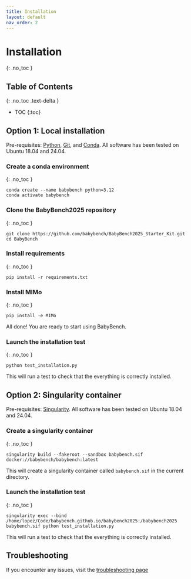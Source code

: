 ```yaml
---
title: Installation
layout: default
nav_order: 2
---
```


# Installation

{: .no_toc }

## Table of Contents
{: .no_toc .text-delta }

- TOC
{:toc}

## Option 1: Local installation

Pre-requisites: [Python](https://www.python.org/), [Git](https://git-scm.com/), and [Conda](https://www.anaconda.com/products/individual). All software has been tested on Ubuntu 18.04 and 24.04.

### Create a conda environment
{: .no_toc }

```
conda create --name babybench python=3.12
conda activate babybench
```

### Clone the BabyBench2025 repository
{: .no_toc }

```
git clone https://github.com/babybench/BabyBench2025_Starter_Kit.git
cd BabyBench
```

### Install requirements
{: .no_toc }

```
pip install -r requirements.txt
```

### Install MIMo
{: .no_toc }

```
pip install -e MIMo
```

All done! You are ready to start using BabyBench.

### Launch the installation test
{: .no_toc }

```
python test_installation.py
```

This will run a test to check that the everything is correctly installed.

## Option 2: Singularity container

Pre-requisites: [Singularity](https://docs.sylabs.io/guides/latest/user-guide/). All software has been tested on Ubuntu 18.04 and 24.04.

### Create a singularity container
{: .no_toc }

```
singularity build --fakeroot --sandbox babybench.sif docker://babybench/babybench:latest
```

This will create a singularity container called `babybench.sif` in the current directory.

### Launch the installation test
{: .no_toc }

```
singularity exec --bind /home/lopez/Code/babybench.github.io/babybench2025:/babybench2025 babybench.sif python test_installation.py
```

This will run a test to check that the everything is correctly installed.

## Troubleshooting


If you encounter any issues, visit the [troubleshooting page](https://babybench.github.io/babybench2025/wiki/troubleshooting)

